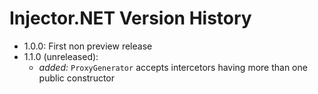 # Injector.NET Version History
- 1.0.0: First non preview release
- 1.1.0 (unreleased):
  - *added:* `ProxyGenerator` accepts intercetors having more than one public constructor